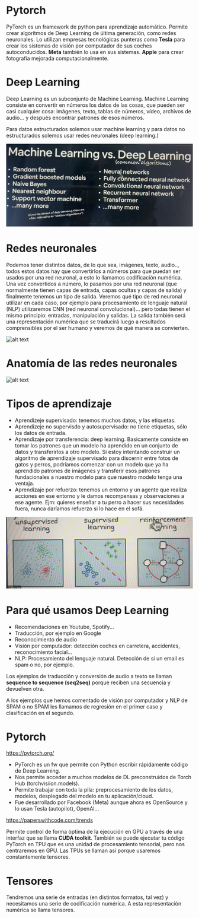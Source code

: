 # Pytorch
PyTorch es un framework de python para aprendizaje automático.
Permite crear algoritmos de Deep Learning de última generación, como redes neuronales.
Lo utilizan empresas tecnológicas punteras como **Tesla** para crear los sistemas de visión por computador de sus coches autoconducidos. **Meta** también lo usa en sus sistemas. **Apple** para crear fotografía mejorada computacionalmente.

# Deep Learning

Deep Learning es un subconjunto de Machine Learning.
Machine Learning consiste en convertir en números los datos de las cosas, que pueden ser casi cualquier cosa: imágenes, texto, tablas de números, vídeo, archivos de audio... y después encontrar patrones de esos números.

Para datos estructurados solemos usar machine learning y para datos no estructurados solemos usar redes neuronales (deep learning.)

![alt text](image.png)

# Redes neuronales

Podemos tener distintos datos, de lo que sea, imágenes, texto, audio.., todos estos datos hay que convertirlos a números para que puedan ser usados por una red neuronal, a esto lo llamamos codificación numérica. Una vez convertidos a número, lo pasamos por una red neuronal (que normalmente tienen capas de entrada, capas ocultas y capas de salida) y finalmente tenemos un tipo de salida.
Veremos qué tipo de red neuronal utilizar en cada caso, por ejemplo para procesamiento de lenguaje natural (NLP) utilizaremos CNN (red neuronal convolucional)... pero todas tienen el mismo principio: entradas, manipulación y salidas.
La salida también será una representación  numérica que se traducirá luego a resultados comprensibles por el ser humano y veremos de qué manera se convierten.

![alt text](image-1.png)

# Anatomía de las redes neuronales

![alt text](image-2.png)

# Tipos de aprendizaje

- Aprendizeje supervisado: tenemos muchos datos, y las etiquetas.
- Aprendizeje no supervisdo y autosupervisado: no tiene etiquetas, sólo los datos de entrada. 
- Aprendizaje por transferencia: deep learning. Basicamente consiste en tomar los patrones que un modelo ha aprendido en un conjunto de datos y transferirlos a otro modelo. Si estoy intentando construir un algoritmo de aprendizaje supervisado para discernir entre fotos de gatos y perros, podríamos comenzar con un modelo que ya ha aprendido patrones de imágenes y transferir esos patrones fundacionales a nuestro modelo para que nuestro modelo tenga una ventaja.
- Aprendizaje por refuerzo: tenemos un entorno y un agente que realiza acciones en ese entorno y le damos recompensas y observaciones a ese agente. Ejm: quieres enseñar a tu perro a hacer sus necesidades fuera, nunca daríamos refuerzo si lo hace en el sofá.

![alt text](image-3.png)

# Para qué usamos Deep Learning

- Recomendaciones en Youtube, Spotify...
- Traducción, por ejemplo en Google 
- Reconocimiento de audio
- Visión por computador: detección coches en carretera, accidentes, reconocimiento facial...
- NLP: Procesamiento del lenguaje natural. Detección de si un email es spam o no, por ejemplo.
  

Los ejemplos de traducción y conversión de audio a texto se llaman **sequence to sequence (seq2seq)** porque reciben una secuencia y devuelven otra.

A los ejemplos que hemos comentado de visión por computador y NLP de SPAM o no SPAM les llamamos de regresión en el primer caso y clasificación en el segundo.

# Pytorch 

https://pytorch.org/

- PyTorch es un fw que permite con Python escribir rápidamente código de Deep Learning.
- Nos permite acceder a muchos modelos de DL preconstruidos de Torch Hub (torchvisiion.models).
- Permite trabajar con toda la pila: preprocesamiento de los datos, modelos, desplegado del modelo en tu aplicación/cloud.
- Fue desarrollado por Facebook (Meta) aunque ahora es OpenSource y lo usan Tesla (autopilot), OpenAI...

https://paperswithcode.com/trends

Permite control de forma óptima de la ejecución en GPU a través de una interfaz que se llama **CUDA toolkit**.
También se puede ejecutar tu código PyTorch en TPU que es una unidad de procesamiento tensorial, pero nos centraremos en GPU.
Las TPUs se llaman así porque usaremos constantemente tensores.

# Tensores

Tendremos una serie de entradas (en distintos formatos, tal vez) y necesitamos una serie de codificación numérica. A esta representación numérica se llama tensores.